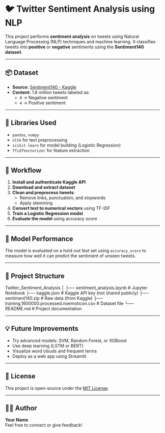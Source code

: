 # 🐦 Twitter Sentiment Analysis using NLP

This project performs **sentiment analysis** on tweets using Natural Language Processing (NLP) techniques and machine learning. It classifies tweets into **positive** or **negative** sentiments using the **Sentiment140 dataset**.

---

## 📦 Dataset

- **Source:** [Sentiment140 - Kaggle](https://www.kaggle.com/datasets/kazanova/sentiment140)
- **Content:** 1.6 million tweets labeled as:
  - `0` → Negative sentiment  
  - `4` → Positive sentiment

---

## 🧰 Libraries Used

- `pandas`, `numpy`
- `nltk` for text preprocessing
- `scikit-learn` for model building (Logistic Regression)
- `TfidfVectorizer` for feature extraction

---

## 🚀 Workflow

1. **Install and authenticate Kaggle API**
2. **Download and extract dataset**
3. **Clean and preprocess tweets**:
   - Remove links, punctuation, and stopwords
   - Apply stemming
4. **Convert text to numerical vectors** using TF-IDF
5. **Train a Logistic Regression model**
6. **Evaluate the model** using accuracy score

---

## 🧪 Model Performance

The model is evaluated on a hold-out test set using `accuracy_score` to measure how well it can predict the sentiment of unseen tweets.

---

## 📁 Project Structure

Twitter_Sentiment_Analysis
│
├── sentiment_analysis.ipynb # Jupyter Notebook
├── kaggle.json # Kaggle API key (not shared publicly)
├── sentiment140.zip # Raw data (from Kaggle)
├── training.1600000.processed.noemoticon.csv # Dataset file
└── README.md # Project documentation


---

## 💡 Future Improvements

- Try advanced models: SVM, Random Forest, or XGBoost
- Use deep learning (LSTM or BERT)
- Visualize word clouds and frequent terms
- Deploy as a web app using Streamlit

---

## 📄 License

This project is open-source under the [MIT License](LICENSE).

---

## 🙋‍♂️ Author

**Your Name**  
Feel free to connect or give feedback!